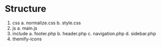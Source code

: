 # Structure
  1. css
    a. normalize.css
    b. style.css
  2. js
    a. main.js
  3. include
      a. footer.php
      b. header.php
      c. navigation.php
      d. sidebar.php
  4. themify-icons

